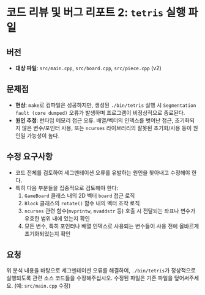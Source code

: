 # 코드 리뷰 및 버그 리포트 2: `tetris` 실행 파일

## 버전
- **대상 파일**: `src/main.cpp`, `src/board.cpp`, `src/piece.cpp` (v2)

## 문제점
- **현상**: `make`로 컴파일은 성공하지만, 생성된 `./bin/tetris` 실행 시 `Segmentation fault (core dumped)` 오류가 발생하며 프로그램이 비정상적으로 종료된다.
- **원인 추정**: 런타임 메모리 접근 오류. 배열/벡터의 인덱스를 벗어난 접근, 초기화되지 않은 변수/포인터 사용, 또는 `ncurses` 라이브러리의 잘못된 초기화/사용 등이 원인일 가능성이 높다.

## 수정 요구사항
- 코드 전체를 검토하여 세그멘테이션 오류를 유발하는 원인을 찾아내고 수정해야 한다.
- 특히 다음 부분들을 집중적으로 검토해야 한다:
  1.  `GameBoard` 클래스 내의 2D 벡터 `board` 접근 로직
  2.  `Block` 클래스의 `rotate()` 함수 내의 벡터 조작 로직
  3.  `ncurses` 관련 함수(`mvprintw`, `mvaddstr` 등) 호출 시 전달되는 좌표나 변수가 유효한 범위 내에 있는지 확인
  4.  모든 변수, 특히 포인터나 배열 인덱스로 사용되는 변수들이 사용 전에 올바르게 초기화되었는지 확인

## 요청
위 분석 내용을 바탕으로 세그멘테이션 오류를 해결하여, `./bin/tetris`가 정상적으로 실행되도록 관련 소스 코드들을 수정해주십시오. 수정된 파일은 기존 파일을 덮어써주세요. (예: `src/main.cpp` 수정)
